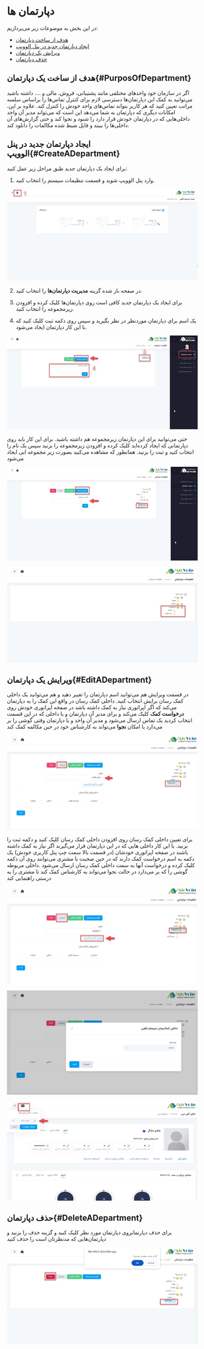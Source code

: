 # دپارتمان ها

در این بخش به موضوعات زیر می‌پردازیم:
- [هدف از ساخت دپارتمان](#PurposOfDepartment)
- [ایجاد دپارتمان جدید در پنل الوویپ](#CreateADepartment)
- [ویرایش یک دپارتمان](#EditADepartment)
- [حذف دپارتمان](#DeleteADepartment)


## هدف از ساخت یک دپارتمان{#PurposOfDepartment}
اگر در سازمان خود واحدهای مختلفی مانند پشتیبانی، فروش، مالی و .... داشته باشید می‌توانید به کمک این دپارتمان‌ها دسترسی لازم برای کنترل تماس‌ها را براساس سلسه مراتب تعیین کنید که هر کاربر بتواند تماس‌های واحد خودش را کنترل کند. علاوه بر این، امکانات دیگری که دپارتمان به شما می‌دهد این است که می‌تواند مدیر آن واحد داخلی‌هایی که در دپارتمان خودش قرار دارد  را شنود و نجوا کند و حتی گزارش‌های آن داخلی‌ها را ببیند و فایل ضبط شده مکالمات را دانلود کند.


## ایجاد دپارتمان جدید در پنل الوویپ{#CreateADepartment}
برای ایجاد یک دپارتمان جدید طبق مراحل زیر عمل کنید:
1.	وارد پنل الوویپ ‌شوید و قسمت تنظیمات سیستم را انتخاب کنید.

![ایجاد دپارتمان ها](./Images/CreateDepatment.jpg)

2.	در صفحه باز شده گزینه **مدیریت دپارتمان‌ها** را انتخاب ‌کنید. 

3.	برای ایجاد یک دپارتمان جدید کافی است روی دپارتمان‌ها کلیک کرده و افزودن زیرمجموعه را انتخاب کنید.

4.	یک اسم برای دپارتمان موردنظر در نظر بگیرید و سپس روی دکمه ثبت کلیک کنید که با این کار دپارتمان ایجاد می‌شود.

![ایجاد دپارتمان ها](./Images/CreateDepatment2.jpg)

حتی می‌توانید برای این دپارتمان زیرمجموعه هم داشته باشید. برای این کار باید روی دپارتمانی که ایجاد کرده‌اید کلیک کرده و افزودن زیرمجموعه را بزنید سپس یک نام را انتخاب کنید و ثبت را بزنید. همانطور که مشاهده می‌کنید بصورت زیر مجموعه ایی ایجاد می‌شود


![ایجاد دپارتمان ها](./Images/CreateDepatment3.jpg)


![ایجاد دپارتمان ها](./Images/CreateDepatment4.jpg)


## ویرایش یک دپارتمان{#EditADepartment}

در قسمت ویرایش هم می‌توانید اسم دپارتمان را تغییر دهید و هم می‌توانید یک داخلی کمک رسان برایش انتخاب کنید. داخلی کمک رسان در واقع این کمک را به دپارتمان می‌کند که اگر اپراتوری نیاز به کمک داشته باشد در صفحه اپراتوری خودش روی **درخواست کمک** کلیک می‌کند و برای مدیر آن دپارتمان و یا داخلی که در این قسمت انتخاب کردید یک تماس ارسال می‌شود و مدیر آن واحد و یا دپارتمان وقتی گوشی را بر می‌دارد با امکان  **نجوا**  می‌تواند به کارشناس خود در حین مکالمه  کمک کند

![ایجاد دپارتمان ها](./Images/CreateDepatment5.jpg)


برای تعیین داخلی کمک رسان روی افزودن داخلی کمک رسان کلیک کنید و دکمه ثبت را بزنید. با این کار داخلی هایی که در این دپارتمان قرار می‌گیرند اگر نیاز به کمک داشته باشند در صفحه اپراتوری خودشان (در قسمت بالا سمت چپ پنل کاربری خودش) یک دکمه به اسم درخواست کمک دارند که در حین صحبت با مشتری می‌توانند روی آن دکمه کلیک کرده و درخواست آنها به سمت داخلی کمک رسان ارسال می‌شود .داخلی مربوطه گوشی را که بر می‌دارد در حالت نجوا می‌تواند به کارشناس کمک کند تا مشتری را به درستی راهنمایی کند


![ایجاد دپارتمان ها](./Images/CreateDepatment6.jpg)


![ایجاد دپارتمان ها](./Images/CreateDepatment8.jpg)



![ایجاد دپارتمان ها](./Images/CreateDepatment9.jpg)

## حذف دپارتمان{#DeleteADepartment}

برای حذف دپارتمانروی دپارتمان مورد نظر کلیک کنید و گزینه حذف را بزنید و دپارتمان‌هایی که مدنظرتان است را حذف کنید


![ایجاد دپارتمان ها](./Images/CreateDepatment10.jpg)

